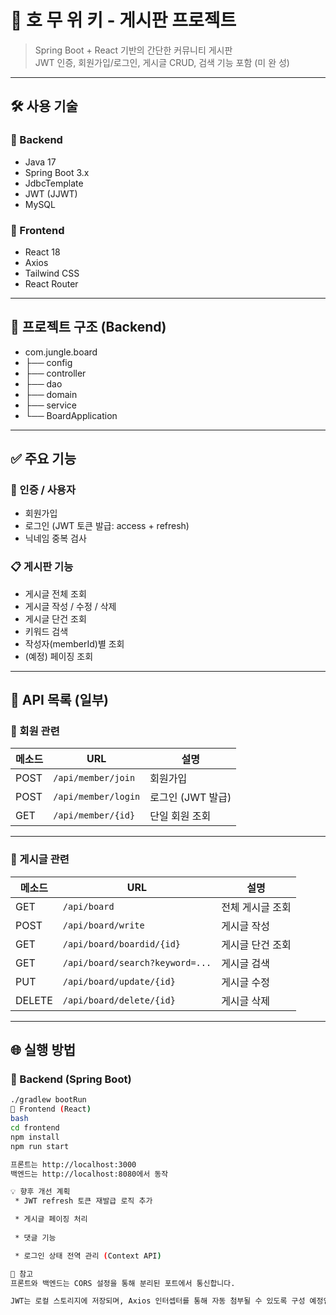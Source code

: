 # 🐯 호 무 위 키 - 게시판 프로젝트

> Spring Boot + React 기반의 간단한 커뮤니티 게시판  
> JWT 인증, 회원가입/로그인, 게시글 CRUD, 검색 기능 포함 (미 완 성)

---

## 🛠️ 사용 기술

### 🔹 Backend
- Java 17
- Spring Boot 3.x
- JdbcTemplate
- JWT (JJWT)
- MySQL

### 🔹 Frontend
- React 18
- Axios
- Tailwind CSS
- React Router

---

## 📁 프로젝트 구조 (Backend)

* com.jungle.board
* ├── config
* ├── controller
* ├── dao
* ├── domain
* ├── service
* └── BoardApplication 
---

## ✅ 주요 기능

### 🔐 인증 / 사용자
- 회원가입
- 로그인 (JWT 토큰 발급: access + refresh)
- 닉네임 중복 검사

### 📋 게시판 기능
- 게시글 전체 조회
- 게시글 작성 / 수정 / 삭제
- 게시글 단건 조회
- 키워드 검색
- 작성자(memberId)별 조회
- (예정) 페이징 조회

---

## 📡 API 목록 (일부)

### 🔹 회원 관련

| 메소드 | URL | 설명 |
|--------|-----|------|
| POST   | `/api/member/join`   | 회원가입 |
| POST   | `/api/member/login`  | 로그인 (JWT 발급) |
| GET    | `/api/member/{id}`   | 단일 회원 조회 |

---

### 🔹 게시글 관련

| 메소드 | URL | 설명 |
|--------|-----|------|
| GET    | `/api/board`                      | 전체 게시글 조회 |
| POST   | `/api/board/write`                | 게시글 작성 |
| GET    | `/api/board/boardid/{id}`         | 게시글 단건 조회 |
| GET    | `/api/board/search?keyword=...`   | 게시글 검색 |
| PUT    | `/api/board/update/{id}`          | 게시글 수정 |
| DELETE | `/api/board/delete/{id}`          | 게시글 삭제 |

---

## 🌐 실행 방법

### 🔹 Backend (Spring Boot)
```bash
./gradlew bootRun
🔹 Frontend (React)
bash
cd frontend
npm install
npm run start

프론트는 http://localhost:3000
백엔드는 http://localhost:8080에서 동작

💡 향후 개선 계획
 * JWT refresh 토큰 재발급 로직 추가

 * 게시글 페이징 처리
 
 * 댓글 기능

 * 로그인 상태 전역 관리 (Context API)

📌 참고
프론트와 백엔드는 CORS 설정을 통해 분리된 포트에서 통신합니다.

JWT는 로컬 스토리지에 저장되며, Axios 인터셉터를 통해 자동 첨부될 수 있도록 구성 예정입니다.